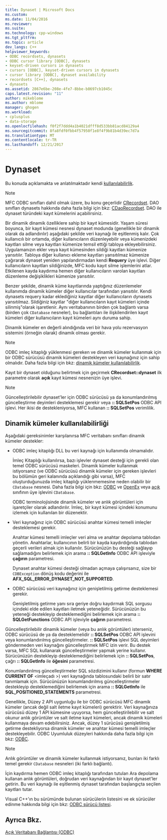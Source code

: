 ```yaml
---
title: Dynaset | Microsoft Docs
ms.custom: 
ms.date: 11/04/2016
ms.reviewer: 
ms.suite: 
ms.technology: cpp-windows
ms.tgt_pltfrm: 
ms.topic: article
dev_langs: C++
helpviewer_keywords:
- ODBC recordsets, dynasets
- ODBC cursor library [ODBC], dynasets
- keyset-driven cursors in dynasets
- cursors [ODBC], keyset-driven cursors in dynasets
- cursor library [ODBC], dynaset availability
- recordsets [C++], dynasets
- dynasets
ms.assetid: 2867e6be-208e-4fe7-8bbe-b8697cb1045c
caps.latest.revision: "11"
author: mikeblome
ms.author: mblome
manager: ghogen
ms.workload:
- cplusplus
- data-storage
ms.openlocfilehash: f0f2f7ddd4a1b4021dfff8d533bb81acd84129a4
ms.sourcegitcommit: 8fa8fdf0fbb4f57950f1e8f4f9b81b4d39ec7d7a
ms.translationtype: MT
ms.contentlocale: tr-TR
ms.lasthandoff: 12/21/2017
---
```

# <a name="dynaset"></a>Dynaset
Bu konuda açıklamakta ve anlatılmaktadır kendi [kullanılabilirlik](#_core_availability_of_dynasets).  
  
> [!NOTE]
>  MFC ODBC sınıfları dahil olmak üzere, bu konu geçerlidir [CRecordset](../../mfc/reference/crecordset-class.md). DAO sınıfları dynasets hakkında daha fazla bilgi için bkz: [CDaoRecordset](../../mfc/reference/cdaorecordset-class.md). DAO ile dynaset türündeki kayıt kümelerini açabilirsiniz.  
  
 Bir dinamik dinamik özelliklere sahip bir kayıt kümesidir. Yaşam süresi boyunca, bir kayıt kümesi nesnesi dynaset modunda (genellikle bir dinamik olarak da adlandırılır) aşağıdaki şekilde veri kaynağı ile eşitlenmiş kalır. Çok kullanıcılı bir ortamda, diğer kullanıcıların düzenleyebilir veya kümenizdeki kayıtları silme veya kayıtları kümenize temsil ettiği tabloya ekleyebilirsiniz. Uygulamanızın ekler veya kayıt kümesinden sildiği kayıtları kümenize yansıtılır. Tabloya diğer kullanıcı ekleme kayıtları yansıtılmaz kümenize çağırarak dynaset yeniden yapılandırmadan kendi **Requery** üye işlevi. Diğer kullanıcıların kayıtları sildiğinizde, MFC kodu kayıt silme işlemlerini atlar. Etkilenen kayda kaydırma hemen diğer kullanıcıların varolan kayıtları düzenleme değişiklikleri kümenize yansıtılır.  
  
 Benzer şekilde, dinamik küme kayıtlarında yaptığınız düzenlemeler kullanımda dinamik kümeler diğer kullanıcılar tarafından yansıtılır. Kendi dynasets requery kadar eklediğiniz kayıtlar diğer kullanıcıların dynasets yansıtılmaz. Sildiğiniz kayıtlar "diğer kullanıcıların kayıt kümeleri içinde silinmiş"olarak işaretlenir. Aynı veritabanının birden çok bağlantı varsa (birden çok `CDatabase` nesneler), bu bağlantıları ile ilişkilendirilen kayıt kümeleri diğer kullanıcıların kayıt kümeleri aynı duruma sahip.  
  
 Dinamik kümeler en değerli alındığında veri bir hava yolu rezervasyon sistemini (örneğin olarak) dinamik olması gerekir.  
  
> [!NOTE]
>  ODBC imleç kitaplığı yüklenmesi gereken ve dinamik kümeler kullanmak için bir ODBC sürücüsü dinamik kümeleri destekleyen veri kaynağınız için sahip olmalıdır. Daha fazla bilgi için bkz: [dinamik kümeler kullanılabilirlik](#_core_availability_of_dynasets).  
  
 Kayıt bir dynaset olduğunu belirtmek için geçirmek **CRecordset::dynaset** ilk parametre olarak **açık** kayıt kümesi nesnenizin üye işlevi.  
  
> [!NOTE]
>  Güncelleştirilebilir dynaset'ler için ODBC sürücüsü ya da konumlandırılmış güncelleştirme deyimleri desteklemesi gerekir veya **:: SQLSetPos** ODBC API işlevi. Her ikisi de destekleniyorsa, MFC kullanan **:: SQLSetPos** verimlilik.  
  
##  <a name="_core_availability_of_dynasets"></a>Dinamik kümeler kullanılabilirliği  
 Aşağıdaki gereksinimler karşılanırsa MFC veritabanı sınıfları dinamik kümeler destekler:  
  
-   ODBC imleç kitaplığı DLL bu veri kaynağı için kullanımda olmamalıdır.  
  
     İmleç Kitaplığı kullanılırsa, bazı işlevler dynaset desteği için gerekli olan temel ODBC sürücüsü maskeleri. Dinamik kümeler kullanmak istiyorsanız (ve ODBC sürücüsü dinamik kümeler için gereken işlevleri bu bölümün geri kalanında açıklandığı gibi varsa), MFC oluşturduğunuzda imleç kitaplığı yüklenmemesine neden olabilir bir `CDatabase` nesnesi. Daha fazla bilgi için bkz: [ODBC](../../data/odbc/odbc-basics.md) ve [OpenEx](../../mfc/reference/cdatabase-class.md#openex) veya [açık](../../mfc/reference/cdatabase-class.md#open) sınıfının üye işlevini `CDatabase`.  
  
     ODBC terminolojisinde dinamik kümeler ve anlık görüntüleri için işaretçiler olarak adlandırılır. İmleç, bir kayıt kümesi içindeki konumunu izlemek için kullanılan bir düzenektir.  
  
-   Veri kaynağınız için ODBC sürücüsü anahtar kümesi temelli imleçler desteklemesi gerekir.  
  
     Anahtar kümesi temelli imleçler veri alma ve anahtar depolama tablodan yönetin. Anahtarlar, kullanıcının belirli bir kayda kaydırdığında tablodan geçerli verileri almak için kullanılır. Sürücünüzün bu desteği sağlayıp sağlamadığını belirlemek için arama **:: SQLGetInfo** ODBC API işleviyle **çağırın** parametresi.  
  
     Dynaset anahtar kümesi desteği olmadan açmaya çalışırsanız, size bir `CDBException` dönüş kodu değerini ile **AFX_SQL_ERROR_DYNASET_NOT_SUPPORTED**.  
  
-   ODBC sürücüsü veri kaynağınız için genişletilmiş getirme desteklemesi gerekir.  
  
     Genişletilmiş getirme yanı sıra geriye doğru kaydırmak SQL sorgusu içindeki elde edilen kayıtları iletmek yeteneğidir. Sürücünüzün bu yeteneği destekleyip desteklemediğini belirlemek için arama **:: SQLGetFunctions** ODBC API işleviyle **çağırın** parametresi.  
  
 Güncelleştirilebilir dinamik kümeler (veya bu anlık görüntüler) isterseniz, ODBC sürücüsü de ya da desteklemelidir **:: SQLSetPos** ODBC API işlevini veya konumlandırılmış güncelleştirmeler. **:: SQLSetPos** işlevi SQL deyimleri göndermeden veri kaynağını güncelleştirmek MFC izin verir. Bu destek varsa, MFC SQL kullanarak güncelleştirmeler yapmak yerine kullanır. Sürücünüzün destekleyip desteklemediğini belirlemek için **:: SQLSetPos**, çağrı **:: SQLGetInfo** ile **öğesini** parametresi.  
  
 Konumlandırılmış güncelleştirmeler SQL sözdizimini kullanır (formun **WHERE CURRENT OF** \<imleçadı >) veri kaynağında tablosundaki belirli bir satır tanımlamak için. Sürücünüzün konumlandırılmış güncelleştirmeler destekleyip desteklemediğini belirlemek için arama **:: SQLGetInfo** ile **SQL_POSITIONED_STATEMENTS** parametresi.  
  
 Genellikle, Düzey 2 API uygunluğu ile bir ODBC sürücüsü MFC dinamik kümeler (ancak değil salt iletme kayıt kümeleri) gerektirir. Veri kaynağınıza sürücüsü düzey 1 API kümesine uyuyorsa, hem güncelleştirilebilir ve salt okunur anlık görüntüler ve salt iletme kayıt kümeleri, ancak dinamik kümeleri kullanmaya devam edebilirsiniz. Ancak, düzey 1 sürücüsü genişletilmiş getirme destekliyorsa dinamik kümeler ve anahtar kümesi temelli imleçler destekleyebilir. ODBC Uyumluluk düzeyleri hakkında daha fazla bilgi için bkz: [ODBC](../../data/odbc/odbc-basics.md).  
  
> [!NOTE]
>  Anlık görüntüler ve dinamik kümeler kullanmak istiyorsanız, bunları iki farklı temel gerekir `CDatabase` nesneleri (iki farklı bağlantı).  
  
 İçin kaydırma hemen ODBC imleç kitaplığı tarafından tutulan Ara depolama kullanan anlık görüntüleri, doğrudan veri kaynağından bir kayıt dynaset'ler getirin. Bu veri kaynağı ile eşitlenmiş dynaset tarafından başlangıçta seçilen kayıtları tutar.  
  
 Visual C++'ın bu sürümünde bulunan sürücülerin listesini ve ek sürücüler edinme hakkında bilgi için bkz: [ODBC sürücü listesi](../../data/odbc/odbc-driver-list.md).  
  
## <a name="see-also"></a>Ayrıca Bkz.  
 [Açık Veritabanı Bağlantısı (ODBC)](../../data/odbc/open-database-connectivity-odbc.md)